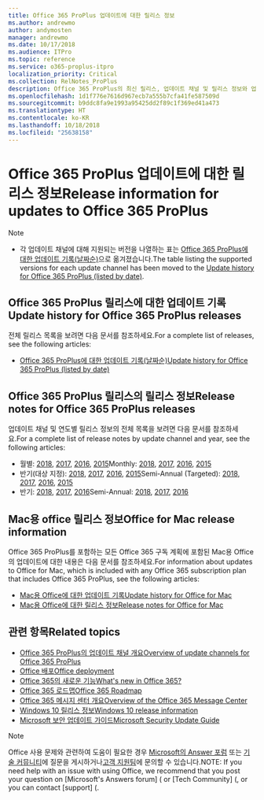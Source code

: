```yaml
---
title: Office 365 ProPlus 업데이트에 대한 릴리스 정보
ms.author: andrewmo
author: andymosten
manager: andrewmo
ms.date: 10/17/2018
ms.audience: ITPro
ms.topic: reference
ms.service: o365-proplus-itpro
localization_priority: Critical
ms.collection: RelNotes_ProPlus
description: Office 365 ProPlus의 최신 릴리스, 업데이트 채널 및 릴리스 정보와 업데이트 기록에 대한 링크 목록을 IT 전문가에게 제공합니다.
ms.openlocfilehash: 1d1f776e7616d967ecb7a555b7cfa41fe587509d
ms.sourcegitcommit: b9ddc8fa9e1993a95425dd2f89c1f369ed41a473
ms.translationtype: HT
ms.contentlocale: ko-KR
ms.lasthandoff: 10/18/2018
ms.locfileid: "25638158"
---
```

# <a name="release-information-for-updates-to-office-365-proplus"></a><span data-ttu-id="efeb3-103">Office 365 ProPlus 업데이트에 대한 릴리스 정보</span><span class="sxs-lookup"><span data-stu-id="efeb3-103">Release information for updates to Office 365 ProPlus</span></span>

> [!NOTE]
> - <span data-ttu-id="efeb3-104">각 업데이트 채널에 대해 지원되는 버전을 나열하는 표는 [Office 365 ProPlus에 대한 업데이트 기록(날짜순)](update-history-office365-proplus-by-date.md)으로 옮겨졌습니다.</span><span class="sxs-lookup"><span data-stu-id="efeb3-104">The table listing the supported versions for each update channel has been moved to the [Update history for Office 365 ProPlus (listed by date)](update-history-office365-proplus-by-date.md).</span></span>



## <a name="update-history-for-office-365-proplus-releases"></a><span data-ttu-id="efeb3-105">Office 365 ProPlus 릴리스에 대한 업데이트 기록</span><span class="sxs-lookup"><span data-stu-id="efeb3-105">Update history for Office 365 ProPlus releases</span></span>

<span data-ttu-id="efeb3-106">전체 릴리스 목록을 보려면 다음 문서를 참조하세요.</span><span class="sxs-lookup"><span data-stu-id="efeb3-106">For a complete list of releases, see the following articles:</span></span>
 - [<span data-ttu-id="efeb3-107">Office 365 ProPlus에 대한 업데이트 기록(날짜순)</span><span class="sxs-lookup"><span data-stu-id="efeb3-107">Update history for Office 365 ProPlus (listed by date)</span></span>](update-history-office365-proplus-by-date.md)

## <a name="release-notes-for-office-365-proplus-releases"></a><span data-ttu-id="efeb3-108">Office 365 ProPlus 릴리스의 릴리스 정보</span><span class="sxs-lookup"><span data-stu-id="efeb3-108">Release notes for Office 365 ProPlus releases</span></span>

<span data-ttu-id="efeb3-109">업데이트 채널 및 연도별 릴리스 정보의 전체 목록을 보려면 다음 문서를 참조하세요.</span><span class="sxs-lookup"><span data-stu-id="efeb3-109">For a complete list of release notes by update channel and year, see the following articles:</span></span>
 - <span data-ttu-id="efeb3-110">월별: [2018](monthly-channel-2018.md), [2017](monthly-channel-2017.md), [2016](monthly-channel-2016.md), [2015](monthly-channel-2015.md)</span><span class="sxs-lookup"><span data-stu-id="efeb3-110">Monthly: [2018](monthly-channel-2018.md), [2017](monthly-channel-2017.md), [2016](monthly-channel-2016.md), [2015](monthly-channel-2015.md)</span></span>
 - <span data-ttu-id="efeb3-111">반기(대상 지정): [2018](semi-annual-channel-targeted-2018.md), [2017](semi-annual-channel-targeted-2017.md), [2016](semi-annual-channel-targeted-2016.md), [2015](semi-annual-channel-targeted-2015.md)</span><span class="sxs-lookup"><span data-stu-id="efeb3-111">Semi-Annual (Targeted): [2018](semi-annual-channel-targeted-2018.md), [2017](semi-annual-channel-targeted-2017.md), [2016](semi-annual-channel-targeted-2016.md), [2015](semi-annual-channel-targeted-2015.md)</span></span>
 - <span data-ttu-id="efeb3-112">반기: [2018](semi-annual-channel-2018.md), [2017](semi-annual-channel-2017.md), [2016](semi-annual-channel-2016.md)</span><span class="sxs-lookup"><span data-stu-id="efeb3-112">Semi-Annual: [2018](semi-annual-channel-2018.md), [2017](semi-annual-channel-2017.md), [2016](semi-annual-channel-2016.md)</span></span>

## <a name="office-for-mac-release-information"></a><span data-ttu-id="efeb3-113">Mac용 office 릴리스 정보</span><span class="sxs-lookup"><span data-stu-id="efeb3-113">Office for Mac release information</span></span>

<span data-ttu-id="efeb3-114">Office 365 ProPlus를 포함하는 모든 Office 365 구독 계획에 포함된 Mac용 Office의 업데이트에 대한 내용은 다음 문서를 참조하세요.</span><span class="sxs-lookup"><span data-stu-id="efeb3-114">For information about updates to Office for Mac, which is included with any Office 365 subscription plan that includes Office 365 ProPlus, see the following articles:</span></span>
 - [<span data-ttu-id="efeb3-115">Mac용 Office에 대한 업데이트 기록</span><span class="sxs-lookup"><span data-stu-id="efeb3-115">Update history for Office for Mac</span></span>](update-history-office-for-mac.md)
 - [<span data-ttu-id="efeb3-116">Mac용 Office에 대한 릴리스 정보</span><span class="sxs-lookup"><span data-stu-id="efeb3-116">Release notes for Office for Mac</span></span>](release-notes-office-for-mac.md)


## <a name="related-topics"></a><span data-ttu-id="efeb3-117">관련 항목</span><span class="sxs-lookup"><span data-stu-id="efeb3-117">Related topics</span></span>

- [<span data-ttu-id="efeb3-118">Office 365 ProPlus의 업데이트 채널 개요</span><span class="sxs-lookup"><span data-stu-id="efeb3-118">Overview of update channels for Office 365 ProPlus</span></span>](https://docs.microsoft.com/DeployOffice/overview-of-update-channels-for-office-365-proplus)
- [<span data-ttu-id="efeb3-119">Office 배포</span><span class="sxs-lookup"><span data-stu-id="efeb3-119">Office deployment</span></span>](https://docs.microsoft.com/deployoffice/)
- [<span data-ttu-id="efeb3-120">Office 365의 새로운 기능</span><span class="sxs-lookup"><span data-stu-id="efeb3-120">What's new in Office 365?</span></span>](https://support.office.com/article/95c8d81d-08ba-42c1-914f-bca4603e1426)
- [<span data-ttu-id="efeb3-121">Office 365 로드맵</span><span class="sxs-lookup"><span data-stu-id="efeb3-121">Office 365 Roadmap</span></span>](https://products.office.com/business/office-365-roadmap)
- [<span data-ttu-id="efeb3-122">Office 365 메시지 센터 개요</span><span class="sxs-lookup"><span data-stu-id="efeb3-122">Overview of the Office 365 Message Center</span></span>](https://support.office.com/article/38fb3333-bfcc-4340-a37b-deda509c2093)
- [<span data-ttu-id="efeb3-123">Windows 10 릴리스 정보</span><span class="sxs-lookup"><span data-stu-id="efeb3-123">Windows 10 release information</span></span>](https://www.microsoft.com/itpro/windows-10/release-information)
- [<span data-ttu-id="efeb3-124">Microsoft 보안 업데이트 가이드</span><span class="sxs-lookup"><span data-stu-id="efeb3-124">Microsoft Security Update Guide</span></span>](https://portal.msrc.microsoft.com/)

> [!NOTE]
> <span data-ttu-id="efeb3-125">Office 사용 문제와 관련하여 도움이 필요한 경우 [Microsoft의 Answer 포럼](https://answers.microsoft.com/) 또는 [기술 커뮤니티](https://techcommunity.microsoft.com/)에 질문을 게시하거나[고객 지원팀](https://support.microsoft.com/contactus)에 문의할 수 있습니다.</span><span class="sxs-lookup"><span data-stu-id="efeb3-125">NOTE: If you need help with an issue with using Office, we recommend that you post your question on [Microsoft's Answers forum] ([](https://answers.microsoft.com/) or [Tech Community] ([](https://techcommunity.microsoft.com/), or you can contact [support] ([](https://support.microsoft.com/contactus).</span></span>
